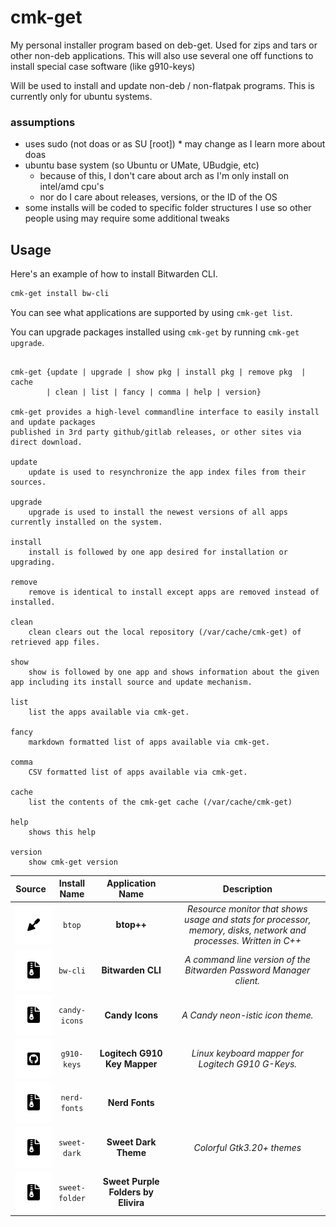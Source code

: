 # cmk-get
My personal installer program based on deb-get.  Used for zips and tars or other non-deb applications.  This will also use several one off functions to install special case software (like g910-keys)

Will be used to install and update non-deb / non-flatpak programs.
This is currently only for ubuntu systems.

### assumptions
- uses sudo (not doas or as SU [root])  * may change as I learn more about doas
- ubuntu base system (so Ubuntu or UMate, UBudgie, etc)
  - because of this, I don't care about arch as I'm only install on intel/amd cpu's
  - nor do I care about releases,  versions, or the ID of the OS
- some installs will be coded to specific folder structures I use so other people using may require some additional tweaks

## Usage

Here's an example of how to install Bitwarden CLI.

```bash
cmk-get install bw-cli
```

You can see what applications are supported by using `cmk-get list`.

You can upgrade packages installed using `cmk-get` by running
`cmk-get upgrade`.

<!-- [[[cog
import subprocess

import cog
result = subprocess.check_output(["./cmk-get", "help"], encoding="utf-8")
# strip the "Usage" header
help = result.replace("Usage\n\n", "").rstrip()
cog.out(f"```\n{help}\n```")
]]] -->
```

cmk-get {update | upgrade | show pkg | install pkg | remove pkg  | cache 
        | clean | list | fancy | comma | help | version}

cmk-get provides a high-level commandline interface to easily install and update packages
published in 3rd party github/gitlab releases, or other sites via direct download.

update
    update is used to resynchronize the app index files from their sources.

upgrade
    upgrade is used to install the newest versions of all apps currently installed on the system.

install
    install is followed by one app desired for installation or upgrading.

remove
    remove is identical to install except apps are removed instead of installed.

clean
    clean clears out the local repository (/var/cache/cmk-get) of retrieved app files.

show
    show is followed by one app and shows information about the given app including its install source and update mechanism.

list
    list the apps available via cmk-get.

fancy
    markdown formatted list of apps available via cmk-get.

comma
    CSV formatted list of apps available via cmk-get.

cache
    list the contents of the cmk-get cache (/var/cache/cmk-get)

help
    shows this help

version
    show cmk-get version
```
<!-- [[[end]]] -->


<!-- [[[cog
pretty_list = subprocess.check_output(["./cmk-get", "fancy"], encoding="utf-8")
cog.out(pretty_list)
]]] -->
| Source   | Install Name   | Application Name   | Description   |
| :------: | :------------: | :----------------: | :-----------: |
| [<img src=".icons/icon-trowel.svg" align="top" width="20" style="background-color:white;padding:20px;" />](https://github.com/aristocratos/btop) | `btop` | <b>btop++</b> | <i>Resource monitor that shows usage and stats for processor, memory, disks, network and processes.  Written in C++</i> |
| [<img src=".icons/icon-zipper.svg" align="top" width="20" style="background-color:white;padding:20px;" />](https://www.bitwarden.com) | `bw-cli` | <b>Bitwarden CLI</b> | <i>A command line version of the Bitwarden Password Manager client.</i> |
| [<img src=".icons/icon-zipper.svg" align="top" width="20" style="background-color:white;padding:20px;" />](https://www.pling.com/p/1305251/) | `candy-icons` | <b>Candy Icons</b> | <i>A Candy neon-istic icon theme.</i> |
| [<img src=".icons/icon-github.svg" align="top" width="20" style="background-color:white;padding:20px;" />](https://github.com/JSubelj/g910-gkey-macro-support) | `g910-keys` | <b>Logitech G910 Key Mapper</b> | <i>Linux keyboard mapper for Logitech G910 G-Keys.</i> |
| [<img src=".icons/icon-zipper.svg" align="top" width="20" style="background-color:white;padding:20px;" />]() | `nerd-fonts` | <b>Nerd Fonts</b> | <i></i> |
| [<img src=".icons/icon-zipper.svg" align="top" width="20" style="background-color:white;padding:20px;" />](https://www.gnome-look.org/p/1253385/) | `sweet-dark` | <b>Sweet Dark Theme</b> | <i>Colorful Gtk3.20+ themes</i> |
| [<img src=".icons/icon-zipper.svg" align="top" width="20" style="background-color:white;padding:20px;" />]() | `sweet-folder` | <b>Sweet Purple Folders by Elivira</b> | <i></i> |
<!-- [[[end]]] -->
